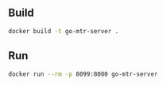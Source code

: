 ## Build
```bash
docker build -t go-mtr-server .
```

## Run
```bash
docker run --rm -p 8099:8080 go-mtr-server
```
